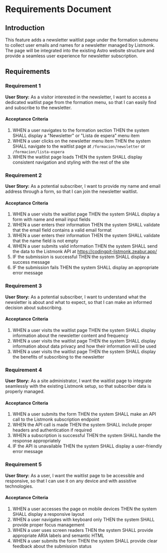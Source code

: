 # Requirements Document

## Introduction

This feature adds a newsletter waitlist page under the formation submenu to collect user emails and names for a newsletter managed by Listmonk. The page will be integrated into the existing Astro website structure and provide a seamless user experience for newsletter subscription.

## Requirements

### Requirement 1

**User Story:** As a visitor interested in the newsletter, I want to access a dedicated waitlist page from the formation menu, so that I can easily find and subscribe to the newsletter.

#### Acceptance Criteria

1. WHEN a user navigates to the formation section THEN the system SHALL display a "Newsletter" or "Lista de espera" menu item
2. WHEN a user clicks on the newsletter menu item THEN the system SHALL navigate to the waitlist page at `/formacion/newsletter` or `/formacion/lista-espera`
3. WHEN the waitlist page loads THEN the system SHALL display consistent navigation and styling with the rest of the site

### Requirement 2

**User Story:** As a potential subscriber, I want to provide my name and email address through a form, so that I can join the newsletter waitlist.

#### Acceptance Criteria

1. WHEN a user visits the waitlist page THEN the system SHALL display a form with name and email input fields
2. WHEN a user enters their information THEN the system SHALL validate that the email field contains a valid email format
3. WHEN a user enters their information THEN the system SHALL validate that the name field is not empty
4. WHEN a user submits valid information THEN the system SHALL send the data to the Listmonk API at https://codingpit-listmonk.zeabur.app/
5. IF the submission is successful THEN the system SHALL display a success message
6. IF the submission fails THEN the system SHALL display an appropriate error message

### Requirement 3

**User Story:** As a potential subscriber, I want to understand what the newsletter is about and what to expect, so that I can make an informed decision about subscribing.

#### Acceptance Criteria

1. WHEN a user visits the waitlist page THEN the system SHALL display information about the newsletter content and frequency
2. WHEN a user visits the waitlist page THEN the system SHALL display information about data privacy and how their information will be used
3. WHEN a user visits the waitlist page THEN the system SHALL display the benefits of subscribing to the newsletter

### Requirement 4

**User Story:** As a site administrator, I want the waitlist page to integrate seamlessly with the existing Listmonk setup, so that subscriber data is properly managed.

#### Acceptance Criteria

1. WHEN a user submits the form THEN the system SHALL make an API call to the Listmonk subscription endpoint
2. WHEN the API call is made THEN the system SHALL include proper headers and authentication if required
3. WHEN a subscription is successful THEN the system SHALL handle the response appropriately
4. IF the API is unavailable THEN the system SHALL display a user-friendly error message

### Requirement 5

**User Story:** As a user, I want the waitlist page to be accessible and responsive, so that I can use it on any device and with assistive technologies.

#### Acceptance Criteria

1. WHEN a user accesses the page on mobile devices THEN the system SHALL display a responsive layout
2. WHEN a user navigates with keyboard only THEN the system SHALL provide proper focus management
3. WHEN a user uses screen readers THEN the system SHALL provide appropriate ARIA labels and semantic HTML
4. WHEN a user submits the form THEN the system SHALL provide clear feedback about the submission status